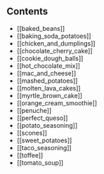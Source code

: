 ## Contents
- [[baked_beans]]<br>
- [[baking_soda_potatoes]]<br>
- [[chicken_and_dumplings]]<br>
- [[chocolate_cherry_cake]]<br>
- [[cookie_dough_balls]]<br>
- [[hot_chocolate_mix]]<br>
- [[mac_and_cheese]]<br>
- [[mashed_potatoes]]<br>
- [[molten_lava_cakes]]<br>
- [[myrtle_brown_cake]]<br>
- [[orange_cream_smoothie]]<br>
- [[penuche]]<br>
- [[perfect_queso]]<br>
- [[potato_seasoning]]<br>
- [[scones]]<br>
- [[sweet_potatoes]]<br>
- [[taco_seasoning]]<br>
- [[toffee]]<br>
- [[tomato_soup]]<br>